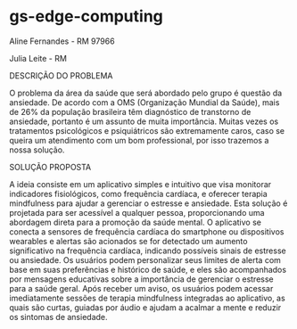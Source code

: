 # gs-edge-computing
Aline Fernandes - RM 97966

Julia Leite - RM 

DESCRIÇÃO DO PROBLEMA

O problema da área da saúde que será abordado pelo grupo é questão da ansiedade. De acordo com a OMS (Organização Mundial da Saúde), mais de 26% da população brasileira têm diagnóstico de transtorno de ansiedade, portanto é um assunto de muita importância. Muitas vezes os tratamentos psicológicos e psiquiátricos são extremamente caros, caso se queira um atendimento com um bom professional, por isso trazemos a nossa solução.

SOLUÇÃO PROPOSTA

A ideia consiste em um aplicativo simples e intuitivo que visa monitorar indicadores fisiológicos, como frequência cardíaca, e oferecer terapia mindfulness para ajudar a gerenciar o estresse e ansiedade. Esta solução é projetada para ser acessível a qualquer pessoa, proporcionando uma abordagem direta para a promoção da saúde mental.  O aplicativo se conecta a sensores de frequência cardíaca do smartphone ou dispositivos wearables e alertas são acionados se for detectado um aumento significativo na frequência cardíaca, indicando possíveis sinais de estresse ou ansiedade.
Os usuários podem personalizar seus limites de alerta com base em suas preferências e histórico de saúde, e eles são acompanhados por mensagens educativas sobre a importância de gerenciar o estresse para a saúde geral. Após receber um aviso, os usuários podem acessar imediatamente sessões de terapia mindfulness integradas ao aplicativo, as quais são curtas, guiadas por áudio e ajudam a acalmar a mente e reduzir os sintomas de ansiedade.
